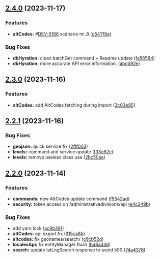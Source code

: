 ## [2.4.0](https://github.com/Gatoreviews/geonames/compare/v2.3.0...v2.4.0) (2023-11-17)


### Features

* **altCodes:** #[DEV-5166](https://linear.app/gtrsuite/issue/DEV-5166) scénario mi_8 ([d547f9e](https://github.com/Gatoreviews/geonames/commit/d547f9ea27d3a337ac27b229289aa5de8c7d3279))


### Bug Fixes

* **dbHyration:** clean batchGet command + Readme update ([fa56584](https://github.com/Gatoreviews/geonames/commit/fa56584c683eb8fd7db69be24aab75d5819f7fe4))
* **dbHyration:** more accurate API error information. ([abcb92e](https://github.com/Gatoreviews/geonames/commit/abcb92e0523b3387c763fcd29942123b2d65142d))

## [2.3.0](https://github.com/Gatoreviews/geonames/compare/v2.2.1...v2.3.0) (2023-11-16)


### Features

* **altCodes:** add AltCodes fetching during import ([3c03e95](https://github.com/Gatoreviews/geonames/commit/3c03e957fb02892917344a36ffcc9f4e6f18c1f9))

## [2.2.1](https://github.com/Gatoreviews/geonames/compare/v2.2.0...v2.2.1) (2023-11-16)


### Bug Fixes

* **geojson:** quick service fix ([2fff003](https://github.com/Gatoreviews/geonames/commit/2fff003c008832647a168ae15dc91520e077f8e6))
* **levels:** command and service update ([f33e82c](https://github.com/Gatoreviews/geonames/commit/f33e82c86082af1a8fd773552f95e301ca282910))
* **levels:** remove useless class use ([2bc50aa](https://github.com/Gatoreviews/geonames/commit/2bc50aafbf13cf09f4099ae8e3dd21b65dfa07b5))

## [2.2.0](https://github.com/Gatoreviews/geonames/compare/v2.1.6...v2.2.0) (2023-11-14)


### Features

* **commands:** new AltCodes update command ([f5542ad](https://github.com/Gatoreviews/geonames/commit/f5542ad9862350097f4c6df38406e8362e0aadd4))
* **security:** token access on /administrativedivisions/api ([e4c249b](https://github.com/Gatoreviews/geonames/commit/e4c249bff99c6a19aced87f7394cd547c3220519))


### Bug Fixes

* add yarn lock ([ac9b391](https://github.com/Gatoreviews/geonames/commit/ac9b3910d8223fac32fb32eb30c3607fdcdbfea8))
* **altCodes:** api export fix ([915ca8b](https://github.com/Gatoreviews/geonames/commit/915ca8b1ad4a5d61d1371b7e517ff24962eaa16d))
* **altcodes:** fix geonames/search/ ([c6cb52d](https://github.com/Gatoreviews/geonames/commit/c6cb52d934ecc4f4b532a3ea6c3a405a2c5c3d67))
* **localesApi:** fix entityManager flush ([ba8a436](https://github.com/Gatoreviews/geonames/commit/ba8a43633846701c6a04276ee65bbc9a109f80a2))
* **search:** update latLngSearch response to avoid 500 ([74a4376](https://github.com/Gatoreviews/geonames/commit/74a43768c233909ce8ea81c2c31ed183364b0358))
